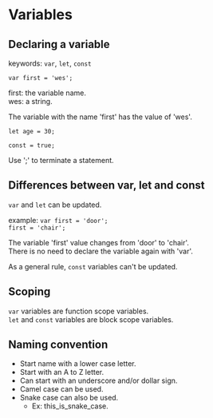 # Variables
## Declaring a variable

keywords: `var`, `let`, `const`

`var first = 'wes';`

first: the variable name.  
wes: a string.

The variable with the name 'first' has the value of 'wes'.  

`let age = 30;`

`const = true;`

Use ';' to terminate a statement.  

## Differences between var, let and const

`var` and `let` can be updated.  

example:
`var first = 'door';`  
`first = 'chair';`

The variable 'first' value changes from 'door' to 'chair'.   
There is no need to declare the variable again with 'var'.  

As a general rule, `const` variables can't be updated.  

## Scoping

`var` variables are function scope variables.  
`let` and `const` variables are block scope variables.

## Naming convention

- Start name with a lower case letter.  
- Start with an A to Z letter.  
- Can start with an underscore and/or dollar sign.  
- Camel case can be used.  
- Snake case can also be used.  
    - Ex: this_is_snake_case.  